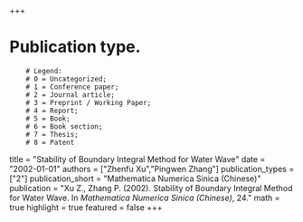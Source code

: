 +++
# Publication type.
        # Legend: 
        # 0 = Uncategorized; 
        # 1 = Conference paper; 
        # 2 = Journal article;
        # 3 = Preprint / Working Paper; 
        # 4 = Report; 
        # 5 = Book; 
        # 6 = Book section;
        # 7 = Thesis; 
        # 8 = Patent
title = "Stability of Boundary Integral Method for Water Wave"
date = "2002-01-01"
authors = ["Zhenfu Xu","Pingwen Zhang"]
publication_types = ["2"]
publication_short = "Mathematica Numerica Sinica (Chinese)"
publication = "Xu Z., Zhang P. (2002). Stability of Boundary Integral Method for Water Wave. In _Mathematica Numerica Sinica (Chinese)_, 24."
math = true
highlight = true
featured = false
+++